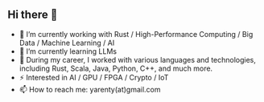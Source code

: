 ## Hi there 👋

- 🔭 I’m currently working with Rust / High-Performance Computing / Big Data / Machine Learning / AI
- 🌱 I’m currently learning LLMs 
- 👯 During my career, I worked with various languages and technologies, including Rust, Scala, Java, Python, C++, and much more.
- ⚡ Interested in AI / GPU / FPGA / Crypto / IoT
- 📫 How to reach me: yarenty(at)gmail.com

<!--
**yarenty/yarenty** is a ✨ _special_ ✨ repository because its `README.md` (this file) appears on your GitHub profile.

Here are some ideas to get you started:

- 🔭 I’m currently working on ...
- 🌱 I’m currently learning ...
- 👯 I’m looking to collaborate on ...
- 🤔 I’m looking for help with ...
- 💬 Ask me about ...
- 📫 How to reach me: ...
- 😄 Pronouns: ...
- ⚡ Fun fact: ...
-->
